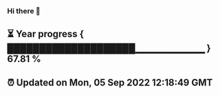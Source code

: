 ### Hi there 👋
⏳ Year progress { ████████████████████▁▁▁▁▁▁▁▁▁▁ } 67.81 %
---
⏰ Updated on Mon, 05 Sep 2022 12:18:49 GMT
---
